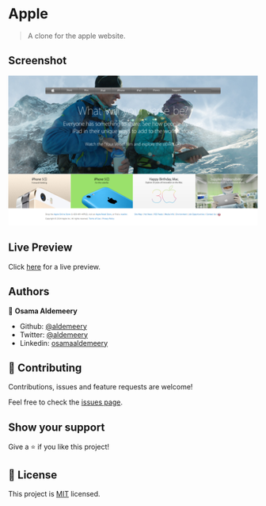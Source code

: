 # Apple

> A clone for the apple website.

## Screenshot

![screenshot](./assets/images/screenshot.png)

## Live Preview

Click [here](https://raw.githack.com/aldemeery/apple-clone/develop/index.html) for a live preview.

## Authors

👤 **Osama Aldemeery**

- Github: [@aldemeery](https://github.com/aldemeery)
- Twitter: [@aldemeery](https://twitter.com/aldemeery)
- Linkedin: [osamaaldemeery](https://linkedin.com/in/osamaaldemeery)

## 🤝 Contributing

Contributions, issues and feature requests are welcome!

Feel free to check the [issues page](issues/).

## Show your support

Give a ⭐️ if you like this project!

## 📝 License

This project is [MIT](LICENSE) licensed.
